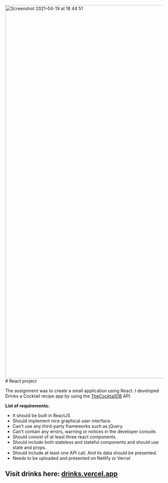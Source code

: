 <img width="1189" alt="Screenshot 2021-04-19 at 18 44 51" src="https://user-images.githubusercontent.com/70512941/115273346-b6fd5780-a13f-11eb-9c66-6e4c0db5e758.png">
# React project

The assignment was to create a small application using React. I developed Drinks a Cocktail recipe app by using the [TheCocktailDB](https://www.thecocktaildb.com/) API.

**List of requirements:**

- It should be built in ReactJS
- Should implement nice graphical user interface.
- Can't use any third-party frameworks such as jQuery.
- Can't contain any errors, warning or notices in the developer console.
- Should consist of at least three react components.
- Should include both stateless and stateful components and should use state and props.
- Should include at least one API call. And its data should be presented.
- Needs to be uploaded and presented on Netlify or Vercel

## Visit drinks here: [drinks.vercel.app](https://drinks.vercel.app/)
